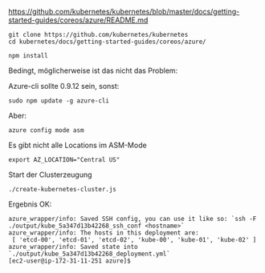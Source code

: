 
https://github.com/kubernetes/kubernetes/blob/master/docs/getting-started-guides/coreos/azure/README.md


```console
git clone https://github.com/kubernetes/kubernetes
cd kubernetes/docs/getting-started-guides/coreos/azure/
```

```console
npm install
```

Bedingt, möglicherweise ist das nicht das Problem:

Azure-cli sollte 0.9.12 sein, sonst:

```console
sudo npm update -g azure-cli
```

Aber:

```console
azure config mode asm
```

Es gibt nicht alle Locations im ASM-Mode

```console
export AZ_LOCATION="Central US"
```

Start der Clusterzeugung

```console
./create-kubernetes-cluster.js
```

Ergebnis OK:

```console
azure_wrapper/info: Saved SSH config, you can use it like so: `ssh -F  ./output/kube_5a347d13b42268_ssh_conf <hostname>`
azure_wrapper/info: The hosts in this deployment are:
 [ 'etcd-00', 'etcd-01', 'etcd-02', 'kube-00', 'kube-01', 'kube-02' ]
azure_wrapper/info: Saved state into `./output/kube_5a347d13b42268_deployment.yml`
[ec2-user@ip-172-31-11-251 azure]$
```


